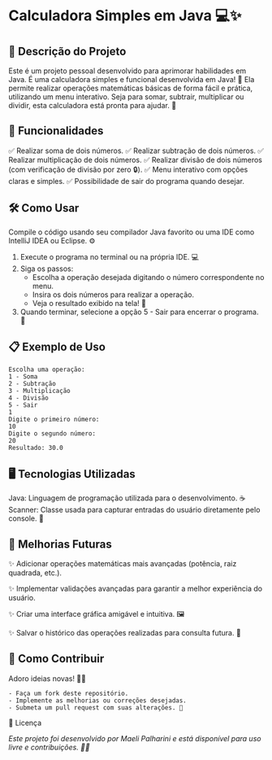 # Calculadora Simples em Java 💻✨
## 📖 Descrição do Projeto
Este é um projeto pessoal desenvolvido para aprimorar habilidades em Java. É uma calculadora simples e funcional desenvolvida em Java! 
🚀 Ela permite realizar operações matemáticas básicas de forma fácil e prática,
utilizando um menu interativo. Seja para somar, subtrair, multiplicar ou dividir, 
esta calculadora está pronta para ajudar. 🧮

## 🎯 Funcionalidades
✅ Realizar soma de dois números.
✅ Realizar subtração de dois números.
✅ Realizar multiplicação de dois números.
✅ Realizar divisão de dois números (com verificação de divisão por zero 🔒).
✅ Menu interativo com opções claras e simples.
✅ Possibilidade de sair do programa quando desejar.

## 🛠️ Como Usar
Compile o código usando seu compilador Java favorito ou uma IDE como IntelliJ IDEA ou
Eclipse. ⚙️
1. Execute o programa no terminal ou na própria IDE. 💻
2. Siga os passos:
    - Escolha a operação desejada digitando o número correspondente no menu.
    - Insira os dois números para realizar a operação.
    - Veja o resultado exibido na tela! 🎉
3. Quando terminar, selecione a opção 5 - Sair para encerrar o programa. 👋

## 📋 Exemplo de Uso

    Escolha uma operação:
    1 - Soma
    2 - Subtração
    3 - Multiplicação
    4 - Divisão
    5 - Sair
    1
    Digite o primeiro número:
    10
    Digite o segundo número:
    20
    Resultado: 30.0

## 🖥️ Tecnologias Utilizadas
Java: Linguagem de programação utilizada para o desenvolvimento. ☕
Scanner: Classe usada para capturar entradas do usuário diretamente pelo console. 🎹

## 🌟 Melhorias Futuras
✨ Adicionar operações matemáticas mais avançadas (potência, raiz quadrada, etc.).

✨ Implementar validações avançadas para garantir a melhor experiência do usuário.

✨ Criar uma interface gráfica amigável e intuitiva. 🖼️

✨ Salvar o histórico das operações realizadas para consulta futura. 📂

## 🤝 Como Contribuir
Adoro ideias novas! 🧠💡

    - Faça um fork deste repositório.
    - Implemente as melhorias ou correções desejadas.
    - Submeta um pull request com suas alterações. 🚀
📝 Licença

*Este projeto foi desenvolvido 
por Maeli Palharini e está disponível para uso livre e contribuições. 💖✨*